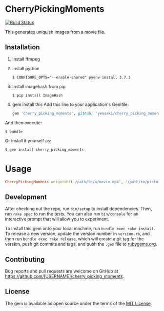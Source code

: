 # CherryPickingMoments

[![Build Status](https://travis-ci.org/yensaki/cherry_picking_moments.svg?branch=master)](https://travis-ci.org/yensaki/cherry_picking_moments)

This generates uniquish images from a movie file.

## Installation

1. Install ffmpeg
1. Install python
    ```
    $ CONFIGURE_OPTS="--enable-shared" pyenv install 3.7.1
    ```
1. Install imagehash from pip
    ```
    $ pip install ImageHash
    ```

1. gem install this
Add this line to your application's Gemfile:
    ```ruby
    gem 'cherry_picking_moments', github: 'yensaki/cherry_picking_moments'
    ```
And then execute:
```
$ bundle
```

Or install it yourself as:

    $ gem install cherry_picking_moments

# Usage

```ruby
CherryPickingMoments.uniquish!('/path/to/a/movie.mp4', '/path/to/pictures/dir')
```

## Development

After checking out the repo, run `bin/setup` to install dependencies. Then, run `rake spec` to run the tests. You can also run `bin/console` for an interactive prompt that will allow you to experiment.

To install this gem onto your local machine, run `bundle exec rake install`. To release a new version, update the version number in `version.rb`, and then run `bundle exec rake release`, which will create a git tag for the version, push git commits and tags, and push the `.gem` file to [rubygems.org](https://rubygems.org).

## Contributing

Bug reports and pull requests are welcome on GitHub at https://github.com/[USERNAME]/cherry_picking_moments.

## License

The gem is available as open source under the terms of the [MIT License](https://opensource.org/licenses/MIT).
